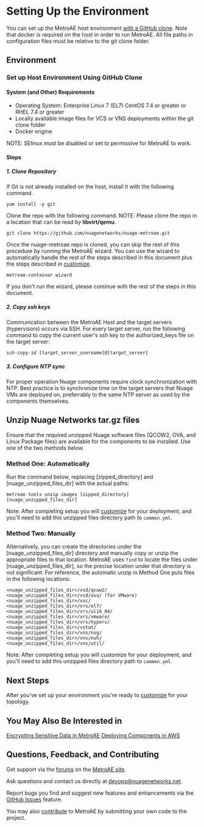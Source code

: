 # Setting Up the Environment

You can set up the MetroAE host environment [with a GitHub clone](#set-up-host-environment-using-github-clone).
Note that docker is required on the host in order to run MetroAE. All file paths in configuration files must be relative to the git clone folder.

## Environment

### Set up Host Environment Using GitHub Clone

#### System (and Other) Requirements

* Operating System: Enterprise Linux 7 (EL7) CentOS 7.4 or greater or RHEL 7.4 or greater
* Locally available image files for VCS or VNS deployments within the git clone folder
* Docker engine

NOTE: SElinux must be disabled or set to permissive for MetroAE to work.

#### Steps

##### 1. Clone Repository

If Git is not already installed on the host, install it with the following command.
```
yum install -y git
```

Clone the repo with the following command. NOTE: Please clone the repo in a location that can be
read by **libvirt/qemu**.
```
git clone https://github.com/nuagenetworks/nuage-metroae.git
```

Once the nuage-metroae repo is cloned, you can skip the rest of this procedure by running the MetroAE wizard. You can use the wizard to automatically handle the rest of the steps described in this document plus the steps described in [customize](CUSTOMIZE.md).
```
metroae-container wizard
```

If you don't run the wizard, please continue with the rest of the steps in this document.

##### 2. Copy ssh keys

Communication between the MetroAE Host and the target servers (hypervisors) occurs via SSH. For every target server, run the following command to copy the current user's ssh key to the authorized_keys file on the target server:
```
ssh-copy-id [target_server_username]@[target_server]
```

##### 3. Configure NTP sync

For proper operation Nuage components require clock synchronization with NTP. Best practice is to synchronize time on the target servers that Nuage VMs are deployed on, preferrably to the same NTP server as used by the components themselves.

## Unzip Nuage Networks tar.gz files

Ensure that the required unzipped Nuage software files (QCOW2, OVA, and Linux Package files) are available for the components to be installed. Use one of the two methods below.

### Method One: Automatically

Run the command below, replacing [zipped_directory] and [nuage_unzipped_files_dir] with the actual paths:
```
metroae tools unzip images [zipped_directory] [nuage_unzipped_files_dir]
```

Note: After completing setup you will [customize](CUSTOMIZE.md) for your deployment, and you'll need to add this unzipped files directory path to `common.yml`.

### Method Two: Manually

Alternatively, you can create the directories under the [nuage_unzipped_files_dir] directory and manually copy or unzip the appropriate files to that location. MetroAE uses `find` to locate the files under [nuage_unzipped_files_dir], so the precise location under that directory is not significant. For reference, the automatic unzip in Method One puts files in the following locations:

```
<nuage_unzipped_files_dir>/vsd/qcow2/
<nuage_unzipped_files_dir>/vsd/ova/ (for VMware)
<nuage_unzipped_files_dir>/vsc/
<nuage_unzipped_files_dir>/vrs/el7/
<nuage_unzipped_files_dir>/vrs/ul16_04/
<nuage_unzipped_files_dir>/vrs/vmware/
<nuage_unzipped_files_dir>/vrs/hyperv/
<nuage_unzipped_files_dir>/vstat/
<nuage_unzipped_files_dir>/vns/nsg/
<nuage_unzipped_files_dir>/vns/nuh/
<nuage_unzipped_files_dir>/vns/util/
```

Note: After completing setup you will customize for your deployment, and you'll need to add this unzipped files directory path to `common.yml`.

## Next Steps

After you've set up your environment you're ready to [customize](CUSTOMIZE.md) for your topology.

## You May Also Be Interested in

[Encrypting Sensitive Data in MetroAE](VAULT_ENCRYPT.md)
[Deploying Components in AWS](AWS.md)

## Questions, Feedback, and Contributing

Get support via the [forums](https://devops.nuagenetworks.net/forum/) on the [MetroAE site](https://devops.nuagenetworks.net/).

Ask questions and contact us directly at [devops@nuagenetworks.net](mailto:devops@nuagenetworks.net "send email to nuage-metro project").

Report bugs you find and suggest new features and enhancements via the [GitHub Issues](https://github.com/nuagenetworks/nuage-metroae/issues "nuage-metroae issues") feature.

You may also [contribute](../CONTRIBUTING.md) to MetroAE by submitting your own code to the project.
